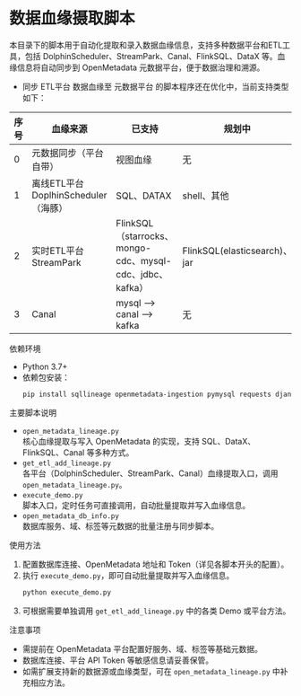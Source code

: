 # 数据血缘摄取脚本

本目录下的脚本用于自动化提取和录入数据血缘信息，支持多种数据平台和ETL工具，包括 DolphinScheduler、StreamPark、Canal、FlinkSQL、DataX 等。血缘信息将自动同步到 OpenMetadata 元数据平台，便于数据治理和溯源。

- 同步 ETL平台 数据血缘至 元数据平台 的脚本程序还在优化中，当前支持类型如下：

| 序号 | 血缘来源                            | 已支持                                                  | 规划中                       |
| ---- | ------------------------------------ | -------------------------------------------------------- | ---------------------------- |
| 0    | 元数据同步（平台自带） |  视图血缘                      | 无                  |
| 1    | 离线ETL平台 DoplhinScheduler（海豚） | SQL、DATAX                                               | shell、其他                  |
| 2    | 实时ETL平台 StreamPark               | FlinkSQL（starrocks、mongo-cdc、mysql-cdc、jdbc、kafka） | FlinkSQL(elasticsearch)、jar |
| 3    | Canal                                | mysql --> canal --> kafka                                | 无                           |

依赖环境
- Python 3.7+
- 依赖包安装：
  ```bash
  pip install sqllineage openmetadata-ingestion pymysql requests django mirage-crypto
  ```

主要脚本说明
- `open_metadata_lineage.py`  
  核心血缘提取与写入 OpenMetadata 的实现，支持 SQL、DataX、FlinkSQL、Canal 等多种方式。
- `get_etl_add_lineage.py`  
  各平台（DolphinScheduler、StreamPark、Canal）血缘提取入口，调用 `open_metadata_lineage.py`。
- `execute_demo.py`  
  脚本入口，定时任务可直接调用，自动批量提取并写入血缘信息。
- `open_metadata_db_info.py`  
  数据库服务、域、标签等元数据的批量注册与同步脚本。

使用方法
1. 配置数据库连接、OpenMetadata 地址和 Token（详见各脚本开头的配置）。
2. 执行 `execute_demo.py`，即可自动批量提取并写入血缘信息。
   ```bash
   python execute_demo.py
   ```
3. 可根据需要单独调用 `get_etl_add_lineage.py` 中的各类 Demo 或平台方法。

注意事项
- 需提前在 OpenMetadata 平台配置好服务、域、标签等基础元数据。
- 数据库连接、平台 API Token 等敏感信息请妥善保管。
- 如需扩展支持新的数据源或血缘类型，可在 `open_metadata_lineage.py` 中补充相应方法。

